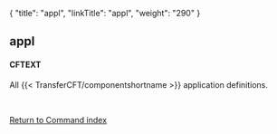 {
    "title": "appl",
    "linkTitle": "appl",
    "weight": "290"
}<span id="appl"></span>

## appl

#### CFTEXT

All {{< TransferCFT/componentshortname  >}} application definitions.

 

[Return to Command index](../../)
